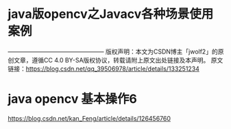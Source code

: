# java版opencv之Javacv各种场景使用案例

————————————————
版权声明：本文为CSDN博主「jwolf2」的原创文章，遵循CC 4.0 BY-SA版权协议，转载请附上原文出处链接及本声明。
原文链接：https://blog.csdn.net/qq_39506978/article/details/133251234

# java opencv 基本操作6
https://blog.csdn.net/kan_Feng/article/details/126456760